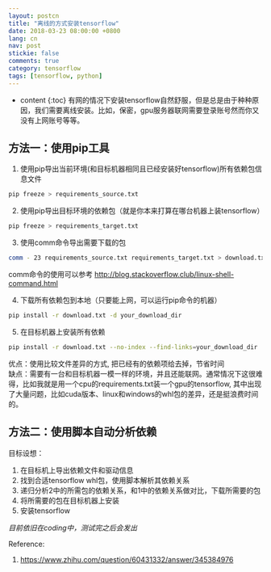 ```yaml
---
layout: postcn
title: "离线的方式安装tensorflow"
date: 2018-03-23 08:00:00 +0800
lang: cn
nav: post
stickie: false
comments: true
category: tensorflow
tags: [tensorflow, python]
---
```


* content 
{:toc} 
有网的情况下安装tensorflow自然舒服，但是总是由于种种原因，我们需要离线安装。比如，保密，gpu服务器联网需要登录账号然而你又没有上网账号等等。
<!-- more -->

## 方法一：使用pip工具

1. 使用pip导出当前环境(和目标机器相同且已经安装好tensorflow)所有依赖包信息文件
```sh
pip freeze > requirements_source.txt
```
2. 使用pip导出目标环境的依赖包（就是你本来打算在哪台机器上装tensorflow）
```sh
pip freeze > requirements_target.txt
```
3. 使用comm命令导出需要下载的包
```sh
comm - 23 requirements_source.txt requirements_target.txt > download.txt
```
comm命令的使用可以参考 http://blog.stackoverflow.club/linux-shell-command.html

4. 下载所有依赖包到本地（只要能上网，可以运行pip命令的机器）
```sh
pip install -r download.txt -d your_download_dir
```
5. 在目标机器上安装所有依赖
```sh
pip install -r download.txt --no-index --find-links=your_download_dir
```

优点：使用比较文件差异的方式, 把已经有的依赖项给去掉，节省时间
<br>缺点：需要有一台和目标机器一模一样的环境，并且还能联网。通常情况下这很难得，比如我就是用一个cpu的requirements.txt装一个gpu的tensorflow, 其中出现了大量问题，比如cuda版本、linux和windows的whl包的差异，还是挺浪费时间的。

## 方法二：使用脚本自动分析依赖
目标设想：
1. 在目标机上导出依赖文件和驱动信息
2. 找到合适tensorflow whl包，使用脚本解析其依赖关系
3. 递归分析2中的所需包的依赖关系，和1中的依赖关系做对比，下载所需要的包
4. 将所需要的包在目标机器上安装
5. 安装tensorflow

*目前依旧在coding中，测试完之后会发出*


Reference:
1. https://www.zhihu.com/question/60431332/answer/345384976
